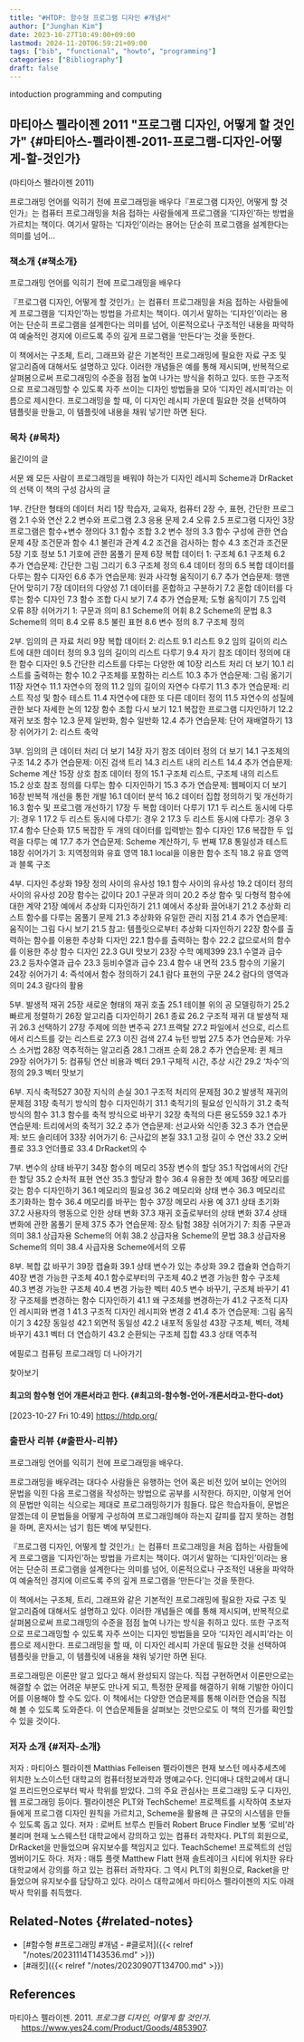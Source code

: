 ```yaml
---
title: "#HTDP: 함수형 프로그램 디자인 #개념서"
author: ["Junghan Kim"]
date: 2023-10-27T10:49:00+09:00
lastmod: 2024-11-20T06:59:21+09:00
tags: ["bib", "functional", "howto", "programming"]
categories: ["Bibliography"]
draft: false
---
```


intoduction programming and computing


## 마티아스 펠라이젠 2011 "프로그램 디자인, 어떻게 할 것인가" {#마티아스-펠라이젠-2011-프로그램-디자인-어떻게-할-것인가}

(마티아스 펠라이젠 2011)

프로그래밍 언어를 익히기 전에 프로그래밍을 배우다『프로그램 디자인, 어떻게 할 것인가』는 컴퓨터 프로그래밍을 처음 접하는 사람들에게 프로그램을 ‘디자인’하는 방법을 가르치는 책이다. 여기서 말하는 ‘디자인’이라는 용어는 단순히 프로그램을 설계한다는 의미를 넘어...


### 책소개 {#책소개}

프로그래밍 언어를 익히기 전에 프로그래밍을 배우다

『프로그램 디자인, 어떻게 할 것인가』는 컴퓨터 프로그래밍을 처음 접하는 사람들에게 프로그램을 ‘디자인’하는 방법을 가르치는 책이다. 여기서 말하는 ‘디자인’이라는 용어는 단순히 프로그램을 설계한다는 의미를 넘어, 이론적으로나 구조적인 내용을 파악하여 예술적인 경지에 이르도록 주의 깊게 프로그램을 ‘만든다’는 것을 뜻한다.

이 책에서는 구조체, 트리, 그래프와 같은 기본적인 프로그래밍에 필요한 자료 구조 및 알고리즘에 대해서도 설명하고 있다. 이러한 개념들은 예를 통해 제시되며, 반복적으로 살펴봄으로써 프로그래밍의 수준을 점점 높여 나가는 방식을 취하고 있다. 또한 구조적으로 프로그래밍할 수 있도록 자주 쓰이는 디자인 방법들을 모아 ‘디자인 레시피’라는 이름으로 제시한다. 프로그래밍을 할 때, 이 디자인 레시피 가운데 필요한 것을 선택하여 템플릿을 만들고, 이 템플릿에 내용을 채워 넣기만 하면 된다.


### 목차 {#목차}

옮긴이의 글

서문 왜 모든 사람이 프로그래밍을 배워야 하는가 디자인 레시피 Scheme과 DrRacket의 선택 이 책의 구성 감사의 글

1부. 간단한 형태의 데이터 처리 1장 학습자, 교육자, 컴퓨터 2장 수, 표현, 간단한 프로그램 2.1 수와 연산 2.2 변수와 프로그램 2.3 응용 문제 2.4 오류 2.5 프로그램 디자인 3장 프로그램은 함수+변수 졍의다 3.1 함수 조합 3.2 변수 정의 3.3 함수 구성에 관한 연습문제 4장 조건문과 함수 4.1 불린과 관계 4.2 조건을 검사하는 함수 4.3 조건과 조건문 5장 기호 정보 5.1 기호에 관한 몸풀기 문제 6장 복합 데이터 1: 구조체 6.1 구조체 6.2 추가 연습문제: 간단한 그림 그리기 6.3 구조체 정의 6.4 데이터 정의 6.5 복합 데이터를 다루는 함수 디자인 6.6 추가 연습문제: 원과 사각형 움직이기 6.7 추가 연습문제: 행맨 단어 맞히기 7장 데이터의 다양성 7.1 데이터를 혼합하고 구분하기 7.2 혼합 데이터를 다루는 함수 디자인 7.3 함수 조합 다시 보기 7.4 추가 연습문제; 도형 움직이기 7.5 입력 오류 8장 쉬어가기 1: 구문과 의미 8.1 Scheme의 어휘 8.2 Scheme의 문법 8.3 Scheme의 의미 8.4 오류 8.5 불린 표현 8.6 변수 정의 8.7 구조체 정의

2부. 임의의 큰 자료 처리 9장 복합 데이터 2: 리스트 9.1 리스트 9.2 임의 길이의 리스트에 대한 데이터 정의 9.3 임의 길이의 리스트 다루기 9.4 자기 참조 데이터 정의에 대한 함수 디자인 9.5 간단한 리스트를 다루는 다양한 예 10장 리스트 처리 더 보기 10.1 리스트를 출력하는 함수 10.2 구조체를 포함하는 리스트 10.3 추가 연습문제: 그림 옮기기 11장 자연수 11.1 자연수의 정의 11.2 임의 길이의 자연수 다루기 11.3 추가 연습문제: 리스트 작성 및 함수 테스트 11.4 자연수에 대한 또 다른 데이터 정의 11.5 자연수의 성질에 관한 보다 자세한 논의 12장 함수 조합 다시 보기 12.1 복잡한 프로그램 디자인하기 12.2 재귀 보조 함수 12.3 문제 일반화, 함수 일반화 12.4 추가 연습문제: 단어 재배열하기 13장 쉬어가기 2: 리스트 축약

3부. 임의의 큰 데이터 처리 더 보기 14장 자기 참조 데이터 정의 더 보기 14.1 구조체의 구조 14.2 추가 연습문제: 이진 검색 트리 14.3 리스트 내의 리스트 14.4 추가 연습문제: Scheme 계산 15장 상호 참조 데이터 정의 15.1 구조체 리스트, 구조체 내의 리스트 15.2 상호 참조 정의를 다루는 함수 디자인하기 15.3 추가 연습문제: 웹페이지 더 보기 16장 반복적 개선을 통한 개발 16.1 데이터 분석 16.2 데이터 집합 정의하기 및 개선하기 16.3 함수 및 프로그램 개선하기 17장 두 복합 데이터 다루기 17.1 두 리스트 동시에 다루기: 경우 1 17.2 두 리스트 동시에 다루기: 경우 2 17.3 두 리스트 동시에 다루기: 경우 3 17.4 함수 단순화 17.5 복잡한 두 개의 데이터를 입력받는 함수 디자인 17.6 복잡한 두 입력을 다루는 예 17.7 추가 연습문제: Scheme 계산하기, 두 번째 17.8 통일성과 테스트 18장 쉬어가기 3: 지역정의와 유효 영역 18.1 local을 이용한 함수 조직 18.2 유효 영역과 블록 구조

4부. 디자인 추상화 19장 정의 사이의 유사성 19.1 함수 사이의 유사성 19.2 데이터 정의 사이의 유사성 20장 함수는 값이다 20.1 구문과 의미 20.2 추상 함수 및 다형적 함수에 대한 계약 21장 예에서 추상화 디자인하기 21.1 예에서 추상화 끌어내기 21.2 추상화 리스트 함수를 다루는 몸풀기 문제 21.3 추상화와 유일한 관리 지점 21.4 추가 연습문제: 움직이는 그림 다시 보기 21.5 참고: 템플릿으로부터 추상화 디자인하기 22장 함수를 출력하는 함수를 이용한 추상화 디자인 22.1 함수를 출력하는 함수 22.2 값으로서의 함수를 이용한 추상 함수 디자인 22.3 GUI 맛보기 23장 수학 예제399 23.1 수열과 급수 23.2 등차수열과 급수 23.3 등비수열과 급수 23.4 함수 내 면적 23.5 함수의 기울기 24장 쉬어가기 4: 즉석에서 함수 정의하기 24.1 람다 표현의 구문 24.2 람다의 영역과 의미 24.3 람다의 활용

5부. 발생적 재귀 25장 새로운 형태의 재귀 호출 25.1 테이블 위의 공 모델링하기 25.2 빠르게 정렬하기 26장 알고리즘 디자인하기 26.1 종료 26.2 구조적 재귀 대 발생적 재귀 26.3 선택하기 27장 주제에 의한 변주곡 27.1 프랙탈 27.2 파일에서 선으로, 리스트에서 리스트를 갖는 리스트로 27.3 이진 검색 27.4 뉴턴 방법 27.5 추가 연습문제: 가우스 소거법 28장 역추적하는 알고리즘 28.1 그래프 순회 28.2 추가 연습문제: 퀸 체크 29장 쉬어가기 5: 컴퓨팅 연산 비용과 벡터 29.1 구체적 시간, 추상 시간 29.2 ‘차수’의 정의 29.3 벡터 맛보기

6부. 지식 축적527 30장 지식의 손실 30.1 구조적 처리의 문제점 30.2 발생적 재귀의 문제점 31장 축적기 방식의 함수 디자인하기 31.1 축적기의 필요성 인식하기 31.2 축적 방식의 함수 31.3 함수를 축적 방식으로 바꾸기 32장 축적의 다른 용도559 32.1 추가 연습문제: 트리에서의 축적기 32.2 추가 연습문제: 선교사와 식인종 32.3 추가 연습문제: 보드 솔리테어 33장 쉬어가기 6: 근사값의 본질 33.1 고정 길이 수 연산 33.2 오버플로 33.3 언더플로 33.4 DrRacket의 수

7부. 변수의 상태 바꾸기 34장 함수의 메모리 35장 변수의 할당 35.1 작업에서의 간단한 할당 35.2 순차적 표현 연산 35.3 할당과 함수 36.4 유용한 첫 예제 36장 메모리를 갖는 함수 디자인하기 36.1 메모리의 필요성 36.2 메모리와 상태 변수 36.3 메모리르 초기화하는 함수 36.4 메모리를 바꾸는 함수 37장 메모리 사용 예 37.1 상태 초기화 37.2 사용자의 행동으로 인한 상태 변화 37.3 재귀 호출로부터의 상태 변화 37.4 상태 변화에 관한 몸풀기 문제 37.5 추가 연습문제: 장소 탐험 38장 쉬어가기 7: 최종 구문과 의미 38.1 상급자용 Scheme의 어휘 38.2 상급자용 Scheme의 문법 38.3 상급자용 Scheme의 의미 38.4 사급자용 Scheme에서의 오류

8부. 복합 값 바꾸기 39장 캡슐화 39.1 상태 변수가 있는 추상화 39.2 캡슐화 연습하기 40장 변경 가능한 구조체 40.1 함수로부터의 구조체 40.2 변경 가능한 함수 구조체 40.3 변경 가능한 구조체 40.4 변경 가능한 벡터 40.5 변수 바꾸기, 구조체 바꾸기 41장 구조체를 변경하는 함수 디자인하기 41.1 왜 구조체를 변경하는가 41.2 구조적 디자인 레시피와 변경 1 41.3 구조적 디자인 레시피와 변경 2 41.4 추가 연습문제: 그림 움직이기 3 42장 동일성 42.1 외면적 동일성 42.2 내포적 동일성 43장 구조체, 벡터, 객체 바꾸기 43.1 벡터 더 연습하기 43.2 순환되는 구조체 집합 43.3 상태 역추적

에필로그 컴퓨팅 프로그래밍 더 나아가기

찾아보기


#### 최고의 함수형 언어 개론서라고 한다. {#최고의-함수형-언어-개론서라고-한다-dot}

<span class="timestamp-wrapper"><span class="timestamp">[2023-10-27 Fri 10:49]</span></span> <https://htdp.org/>


### 출판사 리뷰 {#출판사-리뷰}

프로그래밍 언어를 익히기 전에 프로그래밍을 배우다.

프로그래밍을 배우려는 대다수 사람들은 유행하는 언어 혹은 비전 있어 보이는 언어의 문법을 익힌 다음 프로그램을 작성하는 방법으로 공부를 시작한다. 하지만, 이렇게 언어의 문법만 익히는 식으로는 제대로 프로그래밍하기가 힘들다. 많은 학습자들이, 문법은 알겠는데 이 문법들을 어떻게 구성하여 프로그래밍해야 하는지 갈피를 잡지 못하는 경험을 하며, 혼자서는 넘기 힘든 벽에 부딪힌다.

『프로그램 디자인, 어떻게 할 것인가』는 컴퓨터 프로그래밍을 처음 접하는 사람들에게 프로그램을 ‘디자인’하는 방법을 가르치는 책이다. 여기서 말하는 ‘디자인’이라는 용어는 단순히 프로그램을 설계한다는 의미를 넘어, 이론적으로나 구조적인 내용을 파악하여 예술적인 경지에 이르도록 주의 깊게 프로그램을 ‘만든다’는 것을 뜻한다.

이 책에서는 구조체, 트리, 그래프와 같은 기본적인 프로그래밍에 필요한 자료 구조 및 알고리즘에 대해서도 설명하고 있다. 이러한 개념들은 예를 통해 제시되며, 반복적으로 살펴봄으로써 프로그래밍의 수준을 점점 높여 나가는 방식을 취하고 있다. 또한 구조적으로 프로그래밍할 수 있도록 자주 쓰이는 디자인 방법들을 모아 ‘디자인 레시피’라는 이름으로 제시한다. 프로그래밍을 할 때, 이 디자인 레시피 가운데 필요한 것을 선택하여 템플릿을 만들고, 이 템플릿에 내용을 채워 넣기만 하면 된다.

프로그래밍은 이론만 알고 있다고 해서 완성되지 않는다. 직접 구현하면서 이론만으로는 해결할 수 없는 어려운 부분도 만나게 되고, 특정한 문제를 해결하기 위해 기발한 아이디어를 이용해야 할 수도 있다. 이 책에서는 다양한 연습문제를 통해 이러한 연습을 직접 해 볼 수 있도록 도와준다. 이 연습문제들을 살펴보는 것만으로도 이 책의 진가를 확인할 수 있을 것이다.


### 저자 소개 {#저자-소개}

저자 : 마티아스 펠라이젠 Matthias Felleisen 펠라이젠은 현재 보스턴 메사추세츠에 위치한 노스이스턴 대학교의 컴퓨터정보과학과 명예교수다. 인디애나 대학교에서 대니얼 프리드먼으로부터 박사 학위를 받았다. 그의 주요 관심사는 프로그래밍 도구 디자인, 웹 프로그래밍 등이다. 펠라이젠은 PLT와 TechScheme! 프로젝트를 시작하여 초보자들에게 프로그램 디자인 원칙을 가르치고, Scheme을 활용해 큰 규모의 시스템을 만들 수 있도록 돕고 있다. 저자 : 로버트 브루스 핀들러 Robert Bruce Findler 보통 ‘로비’라 불리며 현재 노스웨스턴 대학교에서 강의하고 있는 컴퓨터 과학자다. PLT의 회원으로, DrRacket을 만들었으며 유지보수를 책임지고 있다. TeachScheme! 프로젝트의 선임 멤버이기도 하다. 저자 : 매튜 플랫 Matthew Flatt 현재 솔트레이크 시티에 위치한 유타 대학교에서 강의를 하고 있는 컴퓨터 과학자다. 그 역시 PLT의 회원으로, Racket을 만들었으며 유지보수를 담당하고 있다. 라이스 대학교에서 마티아스 펠라이젠의 지도 아래 박사 학위를 취득했다.


## Related-Notes {#related-notes}

-   [#함수형 #프로그래밍 #개념 - #클로저]({{< relref "/notes/20231114T143536.md" >}})
-   [#래킷]({{< relref "/notes/20230907T134700.md" >}})

## References

<style>.csl-entry{text-indent: -1.5em; margin-left: 1.5em;}</style><div class="csl-bib-body">
  <div class="csl-entry">마티아스 펠라이젠. 2011. <i>프로그램 디자인, 어떻게 할 것인가</i>. <a href="https://www.yes24.com/Product/Goods/4853907">https://www.yes24.com/Product/Goods/4853907</a>.</div>
</div>
